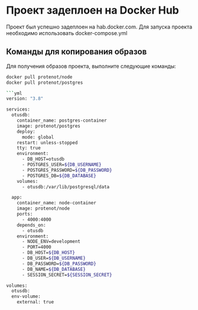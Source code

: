 # Проект задеплоен на Docker Hub

Проект был успешно задеплоен на hab.docker.com. Для запуска проекта необходимо использовать  docker-compose.yml

## Команды для копирования образов

Для получения образов проекта, выполните следующие команды:

```bash
docker pull protenot/node
docker pull protenot/postgres

```yml
version: "3.8"

services:
  otusdb:
    container_name: postgres-container
    image: protenot/postgres
    deploy:
      mode: global
    restart: unless-stopped
    tty: true
    environment:
      - DB_HOST=otusdb
      - POSTGRES_USER=${DB_USERNAME}
      - POSTGRES_PASSWORD=${DB_PASSWORD}
      - POSTGRES_DB=${DB_DATABASE}
    volumes:
      - otusdb:/var/lib/postgresql/data

  app:
    container_name: node-container
    image: protenot/node
    ports:
      - 4000:4000
    depends_on:
      - otusdb
    environment:
      - NODE_ENV=development
      - PORT=4000
      - DB_HOST=${DB_HOST}
      - DB_USER=${DB_USERNAME}
      - DB_PASSWORD=${DB_PASSWORD}
      - DB_NAME=${DB_DATABASE}
      - SESSION_SECRET=${SESSION_SECRET}

volumes:
  otusdb:
  env-volume:
    external: true
